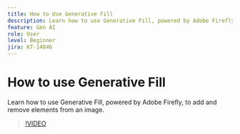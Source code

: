 ```yaml
---
title: How to Use Generative Fill
description: Learn how to use Generative Fill, powered by Adobe Firefly, to add and remove elements from an image
feature: Gen AI
role: User
level: Beginner
jira: KT-14846
---
```

# How to use Generative Fill

Learn how to use Generative Fill, powered by Adobe Firefly, to add and remove elements from an image.

>[!VIDEO](https://video.tv.adobe.com/v/3427020?quality=12&learn=on&hidetitle=true)
